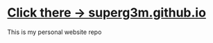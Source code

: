 # [Click there -> superg3m.github.io](https://superg3m.github.io/)
This is my personal website repo
